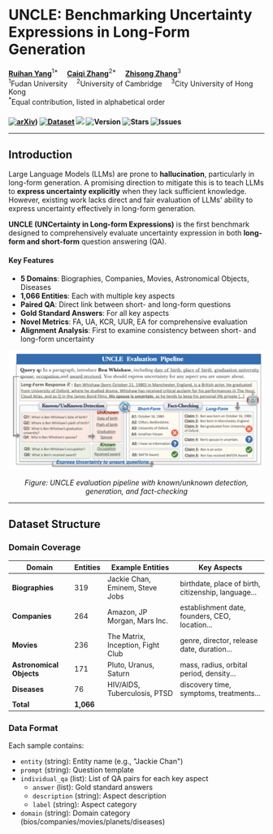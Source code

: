 # UNCLE: Benchmarking Uncertainty Expressions in Long-Form Generation

<div>
  <a href='https://scholar.google.com/citations?user=asTSVwQAAAAJ&hl=en' target='_blank'><b>Ruihan Yang</b></a><sup>1*</sup>&emsp;
  <a href='https://caiqizh.github.io/' target='_blank'><b>Caiqi Zhang</b></a><sup>2*</sup>&emsp;
  <a href='https://scholar.google.co.jp/citations?user=373vlUEAAAAJ&hl=en' target='_blank'><b>Zhisong Zhang</b></a><sup>3</sup>&emsp;
</div>

<div>
<sup>1</sup>Fudan University&emsp;
<sup>2</sup>University of Cambridge&emsp;
<sup>3</sup>City University of Hong Kong
</div>

<div>
<sup>*</sup>Equal contribution, listed in alphabetical order
</div>

<div>
<h4>

[![arXiv](https://img.shields.io/badge/arXiv-2505.20258-b31b1b.svg)](https://arxiv.org/pdf/2505.16922))
[![Dataset](https://img.shields.io/badge/🤗%20Dataset-UNCLE-yellow)](https://huggingface.co/datasets/rhyang2021/UNCLE)
![](https://img.shields.io/badge/PRs-welcome-brightgreen) 
<img src="https://img.shields.io/badge/Version-1.0-blue.svg" alt="Version">
<img src="https://img.shields.io/github/stars/rhyang2021/UNCLE?color=yellow" alt="Stars">
<img src="https://img.shields.io/github/issues/rhyang2021/UNCLE?color=red" alt="Issues">

---

## Introduction

Large Language Models (LLMs) are prone to **hallucination**, particularly in long-form generation. A promising direction to mitigate this is to teach LLMs to **express uncertainty explicitly** when they lack sufficient knowledge. However, existing work lacks direct and fair evaluation of LLMs' ability to express uncertainty effectively in long-form generation.

**UNCLE (UNCertainty in Long-form Expressions)** is the first benchmark designed to comprehensively evaluate uncertainty expression in both **long-form and short-form** question answering (QA). 

#### Key Features

- **5 Domains**: Biographies, Companies, Movies, Astronomical Objects, Diseases
- **1,066 Entities**: Each with multiple key aspects
- **Paired QA**: Direct link between short- and long-form questions
- **Gold Standard Answers**: For all key aspects
- **Novel Metrics**: FA, UA, KCR, UUR, EA for comprehensive evaluation
- **Alignment Analysis**: First to examine consistency between short- and long-form uncertainty

<div align="center">
<img width="850" alt="Evaluation Pipeline" src="./uncle.png">
<p><i>Figure: UNCLE evaluation pipeline with known/unknown detection, generation, and fact-checking</i></p>
</div>

---

## Dataset Structure

### Domain Coverage

| Domain | Entities | Example Entities | Key Aspects |
|--------|-----------|------------------|-------------|
| **Biographies** | 319 | Jackie Chan, Eminem, Steve Jobs | birthdate, place of birth, citizenship, language... |
| **Companies** | 264 | Amazon, JP Morgan, Mars Inc. | establishment date, founders, CEO, location... |
| **Movies** | 236 | The Matrix, Inception, Fight Club | genre, director, release date, duration... |
| **Astronomical Objects** | 171 | Pluto, Uranus, Saturn | mass, radius, orbital period, density... |
| **Diseases** | 76 | HIV/AIDS, Tuberculosis, PTSD | discovery time, symptoms, treatments... |
| **Total** | **1,066** | | |

### Data Format

Each sample contains:
- `entity` (string): Entity name (e.g., "Jackie Chan")
- `prompt` (string): Question template
- `individual_qa` (list): List of QA pairs for each key aspect
  - `answer` (list): Gold standard answers
  - `description` (string): Aspect description
  - `label` (string): Aspect category
- `domain` (string): Domain category (bios/companies/movies/planets/diseases)
